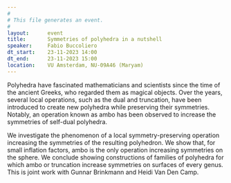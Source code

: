 ```yaml
---
#
# This file generates an event.
#
layout:      event
title:       Symmetries of polyhedra in a nutshell
speaker:     Fabio Buccoliero
dt_start:    23-11-2023 14:00
dt_end:      23-11-2023 15:00
location:    VU Amsterdam, NU-09A46 (Maryam)
---
```


Polyhedra have fascinated mathematicians and scientists since the time of the ancient Greeks, who regarded them as magical objects. Over the years, several local operations, such as the dual and truncation, have been introduced to create new polyhedra while preserving their symmetries. Notably, an operation known as ambo has been observed to increase the symmetries of self-dual polyhedra.
 
We investigate the phenomenon of a local symmetry-preserving operation increasing the symmetries of the resulting polyhedron. We show that, for small inflation factors, ambo is the only operation increasing symmetries on the sphere. We conclude showing constructions of families of polyhedra for which ambo or truncation increase symmetries on surfaces of every genus. This is joint work with Gunnar Brinkmann and Heidi Van Den Camp.